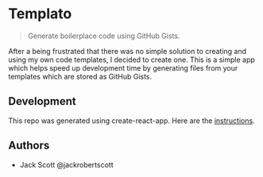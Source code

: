 # Templato

> Generate boilerplace code using GitHub Gists.

After a being frustrated that there was no simple solution to creating and using my own code templates, I decided to create one. This is a simple app which helps speed up development time by generating files from your templates which are stored as GitHub Gists.

## Development

This repo was generated using create-react-app. Here are the [instructions](INSTRUCTIONS.md).

## Authors

- Jack Scott @jackrobertscott